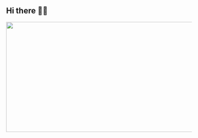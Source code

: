 ## Hi there 👋🩷

<!--
**seulzutora/seulzutora** is a ✨ _special_ ✨ repository because its `README.md` (this file) appears on your GitHub profile!

Here are some ideas to get you started:

- 🔭 I’m currently working on ...
- 🌱 I’m currently learning ...
- 👯 I’m looking to collaborate on ...
- 🤔 I’m looking for help with ...
- 💬 Ask me about ...
- 📫 How to reach me: ...
- 😄 Pronouns: ...
- ⚡ Fun fact: ...
-->





<a href="https://www.gitanimals.org/en_US?utm_medium=image&utm_source=seulzutora&utm_content=farm">
<img
  src="https://render.gitanimals.org/farms/seulzutora"
  width="600"
  height="300"
/>
</a>


